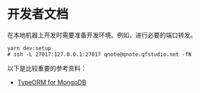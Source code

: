# 开发者文档

在本地机器上开发时需要准备开发环境。例如，进行必要的端口转发。

``` shell
yarn dev:setup
# ssh -L 27017:127.0.0.1:27017 qnote@qnote.qfstudio.net -fN
```

以下是比较重要的参考资料：

- [TypeORM for MongoDB](https://github.com/typeorm/typeorm/blob/master/docs/mongodb.md)
